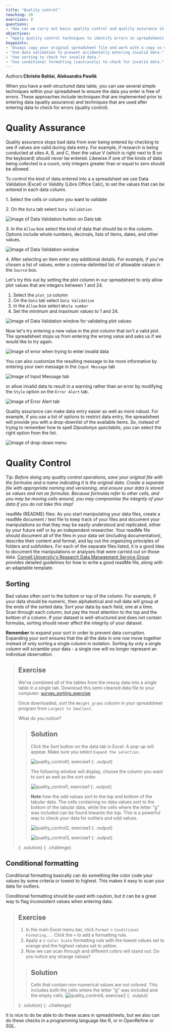 ```yaml
---
title: "Quality control"
teaching: 20
exercises: 0
questions:
- "How can we carry out basic quality control and quality assurance in spreadsheets?"
objectives:
- "Apply quality control techniques to identify errors in spreadsheets and limit incorrect data entry."
keypoints:
- "Always copy your original spreadsheet file and work with a copy so you don't affect the raw data."
- "Use data validation to prevent accidentally entering invalid data."
- "Use sorting to check for invalid data."
- "Use conditional formatting (cautiously) to check for invalid data."
---
```


Authors:**Christie Bahlai**, **Aleksandra Pawlik**<br>

When you have a well-structured data table, you can use several simple
techniques within your spreadsheet to ensure the data you enter is
free of errors. These approaches include techniques that are
implemented prior to entering data (quality assurance) and
techniques that are used after entering data to check for errors
(quality control).

# Quality Assurance

Quality assurance stops bad data from ever being entered by checking to see if
values are valid during data entry. For example, if research is being conducted
at sites A, B, and C, then the value V (which is right next to B on the
keyboard) should never be entered. Likewise if one of the kinds of data being
collected is a count, only integers greater than or equal to zero should be
allowed.

To control the kind of data entered into a a spreadsheet we use Data Validation
(Excel) or Validity (Libre Office Calc), to set the values that can be entered
in each data column.

1\. Select the cells or column you want to validate

2\. On the `Data` tab select `Data Validation`

![Image of Data Validation button on Data tab](../fig/data_validation.png)

3\. In the `Allow` box select the kind of data that should be in the
   column. Options include whole numbers, decimals, lists of items, dates, and
   other values.

![Image of Data Validation window](../fig/data_validation_window.png)
   
4\. After selecting an item enter any additional details. For example, if you've
   chosen a list of values, enter a comma-delimited list of allowable
   values in the `Source` box.

Let's try this out by setting the plot column in our spreadsheet to only allow
plot values that are integers between 1 and 24.

1. Select the `plot_id` column
2. On the `Data` tab select `Data Validation`
3. In the `Allow` box select `Whole number`
4. Set the minimum and maximum values to 1 and 24.

![Image of Data Validation window for validating plot values](../fig/plot_validation.png)

Now let's try entering a new value in the plot column that isn't a valid
plot. The spreadsheet stops us from entering the wrong value and asks us if we
would like to try again.

![Image of error when trying to enter invalid data](../fig/invalid_value.png)

You can also customize the resulting message to be more informative by entering
your own message in the `Input Message` tab

![Image of Input Message tab](../fig/input_message.png)

or allow invalid data to result in a warning rather than an error by modifying the `Style`
option on the `Error Alert` tab.

![Image of Error Alert tab](../fig/error_alert.png)

Quality assurance can make data entry easier as well as more robust. For
example, if you use a list of options to restrict data entry, the spreadsheet
will provide you with a drop-downlist of the available items. So, instead of
trying to remember how to spell *Dipodomys spectabilis*, you can select the
right option from the list.

![Image of drop-down menu](../fig/drop_down_list.png)

# Quality Control

Tip: *Before doing any quality control operations, save your original file with the formulas and a name indicating it is the original
data. Create a separate file with appropriate naming and versioning, and ensure your data is stored as values and not as formulas. 
Because formulas refer to other cells, and you may be moving cells around, you may compromise the integrity of your data if you do not
take this step!*

readMe (README) files: As you start manipulating your data files, create a readMe document / text file to keep track of your files and
document your manipulations so that they may be easily understood and replicated, either by your future self or by an independent
researcher. Your readMe file should document all of the files in your data set (including documentation), describe their content and
format, and lay out the organizing principles of folders and subfolders. For each of the separate files listed, it is a good idea to
document the manipulations or analyses that were carried out on those data. 
[Cornell University's Research Data Management Service Group](https://data.research.cornell.edu/content/readme) provides detailed
guidelines for how to write a good readMe file, along with an adaptable template.

## Sorting
Bad values often sort to the bottom or top of the column. For example, if your data should be numeric, then alphabetical and null data
will group at the ends of the sorted data. Sort your data by each field, one at a time. Scan through each column, but pay the most
attention to the top and the bottom of a column. 
If your dataset is well-structured and does not contain formulas, sorting should never affect the integrity of your dataset.

**Remember** to expand your sort in order to prevent data corruption. Expanding your sort ensures that the all the data in one row move together instead of only sorting a single column in isolation. Sorting by only a single column will scramble your data - a single row will no longer represent an individual observation.

> ## Exercise   
>
> We've combined all of the tables from the messy data into a single table in a single tab. Download this semi-cleaned data file to your computer: [survey_sorting_exercise](https://github.com/datacarpentry/spreadsheet-ecology-lesson/blob/gh-pages/data/survey_data_spreadsheet_messy.xls?raw=true)
>
> Once downloaded, sort the `Weight_grams` column in your spreadsheet program from `Largest to Smallest`. 
>
> What do you notice?
>
> > ## Solution
> > 
> > Click the Sort button on the data tab in Excel. A pop-up will appear. Make sure you select `Expand the selection`.
> >
> > ![quality_control0, exercise1](../fig/sorting_button.png)
> > {: .output}
> >
> > The following window will display, choose the column you want to sort as well as the sort order.
> >
> > ![quality_control1, exercise1](../fig/sorting_example.png)
> > {: .output}
> > 
> > 
> > **Note** how the odd values sort to the top and bottom of the tabular data. 
> > The cells containing no data values sort to the bottom of the tabular data, while the cells where the letter "g" was included can be found towards the top. This is a powerful way to check your data for outliers and odd values.
> > 
> > ![quality_control2, exercise1](../fig/sorting_solution_1.png)
> > {: .output}
> >
> > ![quality_control3, exercise1](../fig/sorting_solution_2.png)
> > {: .output}
> > 
> {: .solution}
{: .challenge}



## Conditional formatting ##
Conditional formatting basically can do something like color code your values by some
criteria or lowest to highest. This makes it easy to scan your data for outliers.

Conditional formatting should be used with caution, but it can be a great way to flag inconsistent values when entering data.

> ## Exercise
> 1. In the main Excel menu bar, click `Format` > `Conditional Formating...` Click the `+` to add a formatting rule.
> 2. Apply a `2-Color Scale` formatting rule with the lowest values set to orange and the highest values set to yellow.
> 3. Now we can scan through and different colors will stand out. Do you notice any strange values?
> 
> > ## Solution
> > 
> > Cells that contain non-numerical values are not colored. This includes both the cells where the letter "g" was included and the empty cells. 
> > ![quality_control4, exercise2](../fig/conditional_formating.png)
> > {: .output}
> > 
> {: .solution}
{: .challenge} 

It is nice to do be able to do these scans in spreadsheets, but we also can do these
checks in a programming language like R, or in OpenRefine or SQL. 
